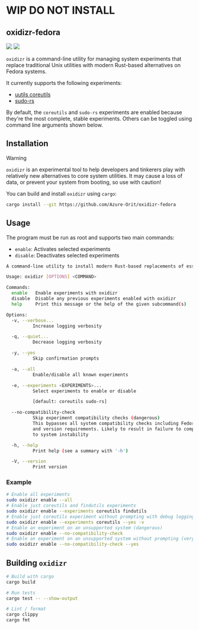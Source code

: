 # WIP DO NOT INSTALL
## oxidizr-fedora

<a href="https://github.com/jnsgruk/oxidizr/actions/workflows/push.yml"><img src="https://github.com/jnsgruk/oxidizr/actions/workflows/push.yml/badge.svg"></a>
<a href="https://github.com/jnsgruk/oxidizr/actions/workflows/release.yml"><img src="https://github.com/jnsgruk/oxidizr/actions/workflows/release.yml/badge.svg"></a>

`oxidizr` is a command-line utility for managing system experiments that replace traditional Unix utilities with modern Rust-based alternatives on Fedora systems.

It currently supports the following experiments:

- [uutils coreutils](https://github.com/uutils/coreutils)
- [sudo-rs](https://github.com/trifectatechfoundation/sudo-rs)

By default, the `coreutils` and `sudo-rs` experiments are enabled because they're the most complete, stable experiments. Others can be toggled using command line arguments shown below.

## Installation

<!-- prettier-ignore-start -->
> [!WARNING]
> `oxidizr` is an experimental tool to help developers and tinkerers play with relatively new alternatives to core system utilities. It may cause a loss of data, or prevent your system from booting, so use with caution!
<!-- prettier-ignore-end -->

You can build and install `oxidizr` using `cargo`:

```bash
cargo install --git https://github.com/Azure-Orit/oxidizr-fedora
```

## Usage

The program must be run as root and supports two main commands:

- `enable`: Activates selected experiments
- `disable`: Deactivates selected experiments

```bash
A command-line utility to install modern Rust-based replacements of essential packages such as coreutils, findutils, diffutils and sudo and make them the default on an Fedora system.

Usage: oxidizr [OPTIONS] <COMMAND>

Commands:
  enable   Enable experiments with oxidizr
  disable  Disable any previous experiments enabled with oxidizr
  help     Print this message or the help of the given subcommand(s)

Options:
  -v, --verbose...
          Increase logging verbosity

  -q, --quiet...
          Decrease logging verbosity

  -y, --yes
          Skip confirmation prompts

  -a, --all
          Enable/disable all known experiments

  -e, --experiments <EXPERIMENTS>...
          Select experiments to enable or disable

          [default: coreutils sudo-rs]

  --no-compatibility-check
          Skip experiment compatibility checks (dangerous)
          This bypasses all system compatibility checks including Fedora distribution
          and version requirements. Likely to result in failure to complete, may lead
          to system instability

  -h, --help
          Print help (see a summary with '-h')

  -V, --version
          Print version
```

### Example

```bash
# Enable all experiments
sudo oxidizr enable --all
# Enable just coreutils and findutils experiments
sudo oxidizr enable --experiments coreutils findutils
# Enable just coreutils experiment without prompting with debug logging enabled
sudo oxidizr enable --experiments coreutils --yes -v
# Enable an experiment on an unsupported system (dangerous)
sudo oxidizr enable --no-compatibility-check
# Enable an experiment on an unsupported system without prompting (very dangerous)
sudo oxidizr enable --no-compatibility-check --yes
```

## Building `oxidizr`

```bash
# Build with cargo
cargo build

# Run tests
cargo test -- --show-output

# Lint / format
cargo clippy
cargo fmt
```
